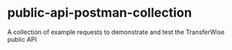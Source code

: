 # public-api-postman-collection
A collection of example requests to demonstrate and test the TransferWise public API
